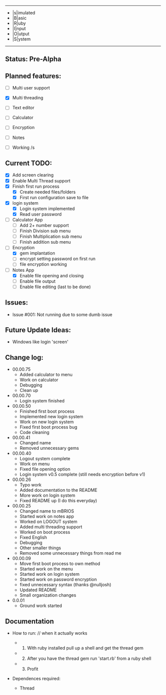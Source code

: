 -------------

+ |s|imulated
+ |B|asic 
+ |R|uby
+ |I|nput
+ |O|utput
+ |S|ystem

-------------
Status: Pre-Alpha
-------------

Planned features:
-------------
- [ ] Multi user support
- [x] Multi threading
- [ ] Text editor
- [ ] Calculator
- [ ] Encryption
- [ ] Notes
- [ ] Working /s


Current TODO:
-------------
- [x] Add screen clearing
- [x] Enable Multi Thread support
- [x] Finish first run process
	- [x] Create needed files/folders 
	- [x] First run configuration save to file 
- [x] login system 
	- [x] Login system implemented 
	- [x] Read user password 
- [ ] Calculator App
	- [ ] Add 2+ number support
	- [ ] Finish Division sub menu
	- [ ] Finish Multiplication sub menu
	- [ ] Finish addition sub menu
- [ ] Encryption 
	- [x] gem implantation
	- [ ] encrypt setting password on first run
	- [ ] file encryption working 
- [ ] Notes App
	- [x] Enable file opening and closing 
	- [ ] Enable file output
	- [ ] Enable file editing (last to be done)

Issues:
-------------
+ Issue #001: Not running due to some dumb issue
 
Future Update Ideas:
-------------
+ Windows like login 'screen' 


Change log:
-------------
+ 00.00.75
	+ Added calculator to menu
	+ Work on calculator 
	+ Debugging
	+ Clean up
+ 00.00.70
	+ Login system finished 
+ 00.00.50
	+ Finished first boot process
	+ Implemented new login system 
	+ Work on new login system
	+ Fixed first boot process bug 
	+ Code cleaning
+ 00.00.41 
	+ Changed name 
	+ Removed unnecessary gems
+ 00.00.40
	+ Logout system complete 
	+ Work on menu
	+ Fixed file opening option 
	+ Login system v0.5 complete (still needs encryption before v1)
+ 00.00.26
	+ Typo work 
	+ Added documentation to the README
	+ More work on login system
	+ Fixed README up (I do this everyday)
+ 00.00.25
	+ Changed name to mBRIOS
	+ Started work on notes app
	+ Worked on LOGOUT system
	+ Added multi threading support 
	+ Worked on boot process 
	+ Fixed English
	+ Debugging 
	+ Other smaller things
	+ Removed some unnecessary things from read me
+ 00.00.09
	+ Move first boot process to own method 
	+ Started work on the menu
	+ Started work on login system 
	+ Started work on password encryption 
	+ fixed unnecessary syntax (thanks @nulljosh)
	+ Updated README 
	+ Small organization changes
+ 0.0.01
	+ Ground work started 

Documentation 
-------------
+ How to run: // when it actually works 
	+  1. With ruby installed pull up a shell and get the thread gem
	+  2. After you have the thread gem run 'start.rb' from a ruby shell 
	+  3. Profit 
	
+ Dependences required:
	+ Thread





